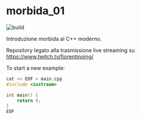 # morbida_01
![build](https://github.com/stefanofiorentino/morbida_01/workflows/build/badge.svg)

Introduzione morbida al C++ moderno.

Repository legato alla trasmissione live streaming su https://www.twitch.tv/fiorentinoing/

To start a new example: 
```cpp
cat << EOF > main.cpp
#include <iostream>

int main() {
    return 0;
}
EOF
```